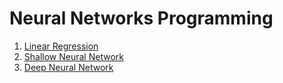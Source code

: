 # Neural Networks Programming

1. [Linear Regression](https://github.com/jpuri/neural-networks/tree/main/linear-regression)
2. [Shallow Neural Network](https://github.com/jpuri/neural-networks/tree/main/shallow-neural-network)
3. [Deep Neural Network](https://github.com/jpuri/neural-networks/tree/main/deep-neural-network)
